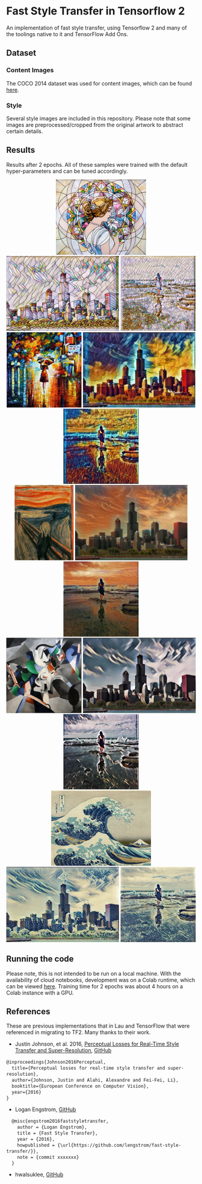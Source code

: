 # Fast Style Transfer in Tensorflow 2 
An implementation of fast style transfer, using Tensorflow 2 and many of the toolings native to it and TensorFlow Add Ons.

## Dataset
### Content Images
The COCO 2014 dataset was used for content images, which can be found 
[here](http://msvocds.blob.core.windows.net/coco2014/train2014.zip). 
### Style
Several style images are included in this repository. Please note that some 
images are preprocessed/cropped from the original artwork to abstract certain details.

## Results
Results after 2 epochs. All of these samples were trained with the default hyper-parameters and can be tuned accordingly.

<div align='center'>
<img src = './assets/styles/mosaic.jpg' height = '200px'>
<img src = './assets/samples/chicago_mosaic.jpg' height = '200px'>
<img src = './assets/samples/oceanfront_mosaic.jpg' height = '200px'>
</div>
<div align='center'>
<img src = './assets/styles/rain_princess.jpg' height = '200px'>
<img src = './assets/samples/chicago_rain_princess.jpg' height = '200px'>
<img src = './assets/samples/oceanfront_rain_princess.jpg' height = '200px'>
</div>
<div align='center'>
<img src = './assets/styles/the_scream.jpg' height = '200px'>
<img src = './assets/samples/chicago_scream.jpg' height = '200px'>
<img src = './assets/samples/oceanfront_scream.jpg' height = '200px'>
</div>
<div align='center'>
<img src = './assets/styles/udnie.jpg' height = '200px'>
<img src = './assets/samples/chicago_udnie.jpg' height = '200px'>
<img src = './assets/samples/oceanfront_udnie.jpg' height = '200px'>
</div>
<div align='center'>
<img src = './assets/styles/wave_crop.jpg' height = '200px'>
<img src = './assets/samples/chicago_wave.jpg' height = '200px'>
<img src = './assets/samples/oceanfront_wave.jpg' height = '200px'>
</div>

## Running the code
Please note, this is not intended to be run on a local machine.
With the availability of cloud notebooks, development was on a Colab runtime, which can be viewed 
[here](https://colab.research.google.com/drive/1xp_QU6ppXOoTs4vNcL41QJk0uz_OOP01#scrollTo=XM1bqoGdgCbX&forceEdit=true&sandboxMode=true).
Training time for 2 epochs was about 4 hours on a Colab instance with a GPU.

## References
These are previous implementations that in Lau and TensorFlow that were referenced in migrating to TF2. 
Many thanks to their work.  
* Justin Johnson, et al. 2016, [Perceptual Losses for Real-Time Style Transfer
and Super-Resolution](https://cs.stanford.edu/people/jcjohns/papers/eccv16/JohnsonECCV16.pdf), 
[GitHub](https://github.com/jcjohnson/fast-neural-style)
```
@inproceedings{Johnson2016Perceptual,
  title={Perceptual losses for real-time style transfer and super-resolution},
  author={Johnson, Justin and Alahi, Alexandre and Fei-Fei, Li},
  booktitle={European Conference on Computer Vision},
  year={2016}
}
```
* Logan Engstrom, [GitHub](https://github.com/lengstrom/fast-style-transfer) 
```
  @misc{engstrom2016faststyletransfer,
    author = {Logan Engstrom},
    title = {Fast Style Transfer},
    year = {2016},
    howpublished = {\url{https://github.com/lengstrom/fast-style-transfer/}},
    note = {commit xxxxxxx}
  }
```
* hwalsuklee, [GitHub](https://github.com/hwalsuklee/tensorflow-fast-style-transfer)